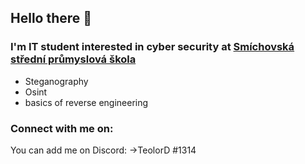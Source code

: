 ## Hello there 👋
### I'm IT student interested in cyber security at [Smíchovská střední průmyslová škola][ssps]
  - Steganography 
  - Osint
  - basics of reverse engineering
  
### Connect with me on: 
You can add me on Discord: ->TeolorD #1314


<!--
**teolord/teolord** is a ✨ _special_ ✨ repository because its `README.md` (this file) appears on your GitHub profile.

Here are some ideas to get you started:

- 🔭 I’m currently working on ...
- 🌱 I’m currently learning ...
- 👯 I’m looking to collaborate on ...
- 🤔 I’m looking for help with ...
- 💬 Ask me about ...
- 📫 How to reach me: ...
- 😄 Pronouns: ...
- ⚡ Fun fact: ...
-->


[ssps]: https://www.ssps.cz/
